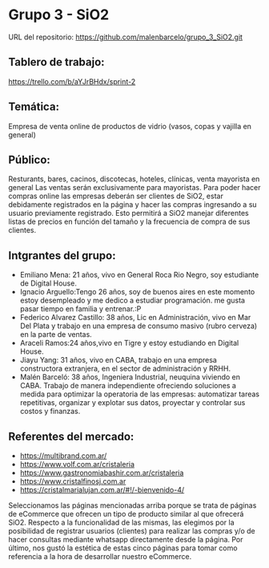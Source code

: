 # Grupo 3 - SiO2

URL del repositorio: https://github.com/malenbarcelo/grupo_3_SiO2.git


## Tablero de trabajo:
https://trello.com/b/aYJrBHdx/sprint-2

## Temática: 

Empresa de venta online de productos de vidrio (vasos, copas y vajilla en general)

## Público:

Resturants, bares, cacinos, discotecas, hoteles, clínicas, venta mayorista en general
Las ventas serán exclusivamente para mayoristas. Para poder hacer compras online las empresas deberán ser clientes de SiO2, estar debidamente registrados en la página y hacer las compras ingresando a su usuario previamente registrado. Esto permitirá a SiO2 manejar diferentes listas de precios en función del tamaño y la frecuencia de compra de sus clientes. 

## Intgrantes del grupo:

- Emiliano Mena: 21 años, vivo en General Roca Rio Negro, soy estudiante de Digital House.
- Ignacio Arguello:Tengo 26 años, soy de buenos aires en este momento estoy desempleado y me dedico a estudiar programación. me gusta pasar tiempo en familia y entrenar.:P
- Federico Alvarez Castillo: 38 años, Lic en Administración, vivo en Mar Del Plata y trabajo en una empresa de consumo masivo (rubro cerveza)
en la parte de ventas.
- Araceli Ramos:24 años,vivo en Tigre y estoy estudiando en Digital House.
- Jiayu Yang: 31 años, vivo en CABA, trabajo en una empresa constructora extranjera, en el sector de administración y RRHH.
- Malén Barceló: 38 años, Ingeniera Industrial, neuquina viviendo en CABA. Trabajo de manera independiente ofreciendo  soluciones a medida para optimizar la operatoria de las empresas: automatizar tareas
repetitivas, organizar y explotar sus datos, proyectar y controlar sus costos y finanzas.

## Referentes del mercado:

- https://multibrand.com.ar/
- https://www.volf.com.ar/cristaleria
- https://www.gastronomiabashir.com.ar/cristaleria
- https://www.cristalfinosj.com.ar
- https://cristalmarialujan.com.ar/#!/-bienvenido-4/

Seleccionamos las páginas mencionadas arriba porque se trata de páginas de eCommerce que ofrecen un tipo de producto similar al que ofrecerá SiO2. 
Respecto a la funcionalidad de las mismas, las elegimos por la posibilidad de registrar usuarios (clientes) para realizar las compras y/o de hacer consultas mediante whatsapp directamente desde la página. 
Por último, nos gustó la estética de estas cinco páginas para tomar como referencia a la hora de desarrollar nuestro eCommerce.
